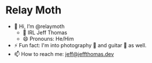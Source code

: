 # Relay Moth

- 👋 Hi, I’m @relaymoth
  - 🙋 IRL Jeff Thomas
  - 😄 Pronouns: He/Him
- ⚡ Fun fact: I'm into photography 📸 and guitar 🎸 as well.
- 📫 How to reach me: jeff@jeffthomas.dev
